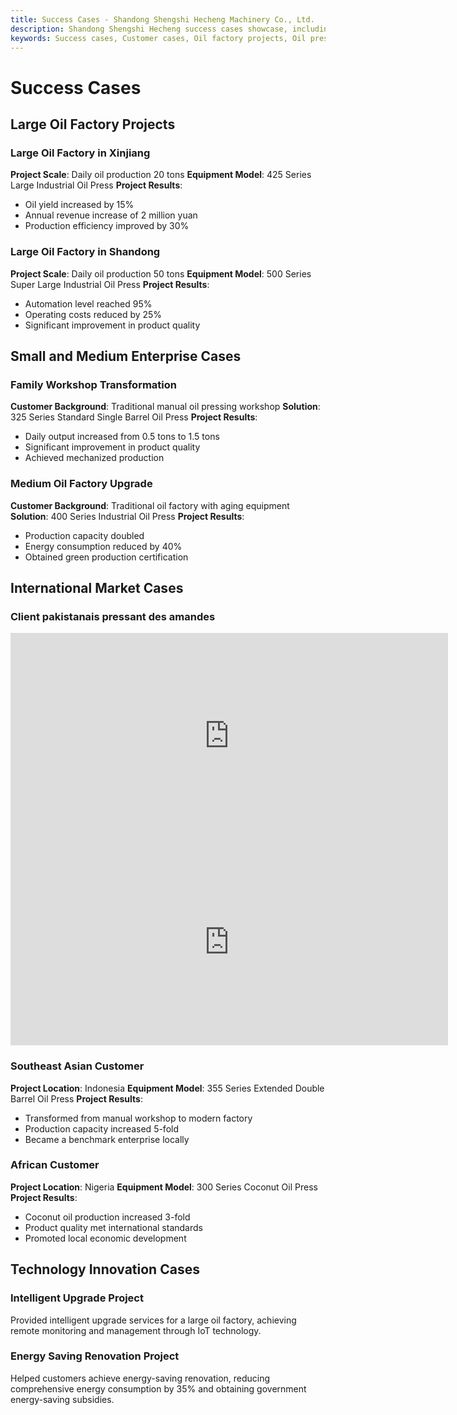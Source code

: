 ```yaml
---
title: Success Cases - Shandong Shengshi Hecheng Machinery Co., Ltd.
description: Shandong Shengshi Hecheng success cases showcase, including large oil factory projects, small and medium enterprise cases, international market cases, technology innovation cases, demonstrating the practical application effects of hydraulic oil presses.
keywords: Success cases, Customer cases, Oil factory projects, Oil press cases, Large oil factories, Small and medium enterprises, International market, Technology innovation, Production efficiency improvement, Oil yield increase, Shandong Shengshi Hecheng cases, Oil pressing equipment application
---
```


# Success Cases

## Large Oil Factory Projects

### Large Oil Factory in Xinjiang

**Project Scale**: Daily oil production 20 tons
**Equipment Model**: 425 Series Large Industrial Oil Press
**Project Results**:
- Oil yield increased by 15%
- Annual revenue increase of 2 million yuan
- Production efficiency improved by 30%

### Large Oil Factory in Shandong

**Project Scale**: Daily oil production 50 tons
**Equipment Model**: 500 Series Super Large Industrial Oil Press
**Project Results**:
- Automation level reached 95%
- Operating costs reduced by 25%
- Significant improvement in product quality

## Small and Medium Enterprise Cases

### Family Workshop Transformation

**Customer Background**: Traditional manual oil pressing workshop
**Solution**: 325 Series Standard Single Barrel Oil Press
**Project Results**:
- Daily output increased from 0.5 tons to 1.5 tons
- Significant improvement in product quality
- Achieved mechanized production

### Medium Oil Factory Upgrade

**Customer Background**: Traditional oil factory with aging equipment
**Solution**: 400 Series Industrial Oil Press
**Project Results**:
- Production capacity doubled
- Energy consumption reduced by 40%
- Obtained green production certification

## International Market Cases

### Client pakistanais pressant des amandes
<div class="video-container">
  <iframe width="700" height="330" src="https://www.youtube.com/embed/rM4hgCIApAg" frameborder="0" allow="accelerometer; autoplay; clipboard-write; encrypted-media; gyroscope; picture-in-picture" allowfullscreen></iframe>
</div>
<div class="video-container">
  <iframe width="700" height="330" src="https://www.youtube.com/embed/kSeQ570mtvo" frameborder="0" allow="accelerometer; autoplay; clipboard-write; encrypted-media; gyroscope; picture-in-picture" allowfullscreen></iframe>
</div>

### Southeast Asian Customer

**Project Location**: Indonesia
**Equipment Model**: 355 Series Extended Double Barrel Oil Press
**Project Results**:
- Transformed from manual workshop to modern factory
- Production capacity increased 5-fold
- Became a benchmark enterprise locally

### African Customer

**Project Location**: Nigeria
**Equipment Model**: 300 Series Coconut Oil Press
**Project Results**:
- Coconut oil production increased 3-fold
- Product quality met international standards
- Promoted local economic development

## Technology Innovation Cases

### Intelligent Upgrade Project

Provided intelligent upgrade services for a large oil factory, achieving remote monitoring and management through IoT technology.

### Energy Saving Renovation Project

Helped customers achieve energy-saving renovation, reducing comprehensive energy consumption by 35% and obtaining government energy-saving subsidies.